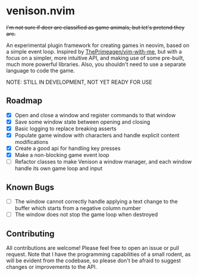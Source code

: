 # venison.nvim

~~I'm not sure if deer are classified as game animals, but let's pretend they are.~~

An experimental plugin framework for creating games in neovim, based on a simple event loop. Inspired by [ThePrimeagen/vim-with-me](https://github.com/ThePrimeagen/vim-with-me), but with a focus on a simpler, more intuitive API, and making use of some pre-built, much more powerful libraries. Also, you shouldn't need to use a separate language to code the game.

NOTE: STILL IN DEVELOPMENT, NOT YET READY FOR USE

## Roadmap
- [x] Open and close a window and register commands to that window
- [x] Save some window state between opening and closing
- [x] Basic logging to replace breaking asserts
- [x] Populate game window with characters and handle explicit content modifications
- [x] Create a good api for handling key presses
- [x] Make a non-blocking game event loop
- [ ] Refactor classes to make Venison a window manager, and each window handle its own game loop and input

## Known Bugs
- [ ] The window cannot correctly handle applying a text change to the buffer which starts from a negative column number
- [ ] The window does not stop the game loop when destroyed

## Contributing
All contributions are welcome! Please feel free to open an issue or pull request. Note that I have the programming capabilities of a small rodent, as will be evident from the codebase, so please don't be afraid to suggest changes or improvements to the API.
